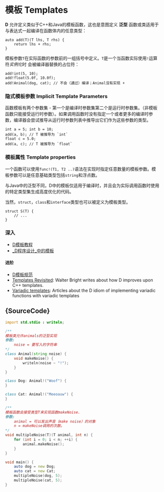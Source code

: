 # 模板 Templates

**D** 允许定义类似于C++和Java的模板函数，这也是意图定义 **泛型** 函数或类适用于与表达式一起编译在函数体内的任意类型：

    auto add(T)(T lhs, T rhs) {
        return lhs + rhs;
    }

模板参数`T`在实际函数的参数前的一组括号中定义。`T`是一个当函数实际使用`!`运算符*实例化*时 会被编译器替换的占位符：

    add!int(5, 10);
    add!float(5.0f, 10.0f);
    add!Animal(dog, cat); // 不会（通过）编译；Animal没有实现 +

### 隐式模板参数 Implicit Template Parameters

函数模板有两个参数集 - 第一个是编译时参数集第二个是运行时参数集。（非模板函数只能接受运行时参数）。如果调用函数时没有指定一个或者更多的编译时参数，编译器会尝试推导从运行时参数列表中推导出它们作为这些参数的类型。

    int a = 5; int b = 10;
    add(a, b); // T 被推导为 `int`
    float c = 5.0;
    add(a, c); // T 被推导为 `float`

### 模板属性 Template properties

一个函数可以使用`func!(T1, T2 ..)`语法在实现时指定任意数量的模板参数。模板参数可以是任意基础类型包括`string`和浮点数。

与Java中的泛型不同，D中的模板仅适用于编译时，并且会为实际调用函数时使用的特定类型集生成高度优化的代码。

当然，`struct`，`class`和`interface`类型也可以被定义为模板类型。

    struct S(T) {
        // ...
    }

### 深入

- [D模板教程](https://github.com/PhilippeSigaud/D-templates-tutorial)
- [_D程序设计_中的模板](http://ddili.org/ders/d.en/templates.html)

#### 进阶

- [D模板规范](https://dlang.org/spec/template.html)
- [Templates Revisited](http://dlang.org/templates-revisited.html):  Walter Bright writes about how D improves upon C++ templates.
- [Variadic templates](http://dlang.org/variadic-function-templates.html): Articles about the D idiom of implementing variadic functions with variadic templates

## {SourceCode}

```d
import std.stdio : writeln;

/**
模板类允许animals的泛型实现
参数:
    noise = 要写入的字符串
*/
class Animal(string noise) {
    void makeNoise() {
        writeln(noise ~ "!");
    }
}

class Dog: Animal!("Woof") {
}

class Cat: Animal!("Meeoauw") {
}

/**
模板函数会接受类型T来实现函数makeNoise.
参数:
    animal = 可以发出声音（make noise）的对象
    n = makeNoise调用的次数。
*/
void multipleNoise(T)(T animal, int n) {
    for (int i = 0; i < n; ++i) {
        animal.makeNoise();
    }
}

void main() {
    auto dog = new Dog;
    auto cat = new Cat;
    multipleNoise(dog, 5);
    multipleNoise(cat, 5);
}
```
